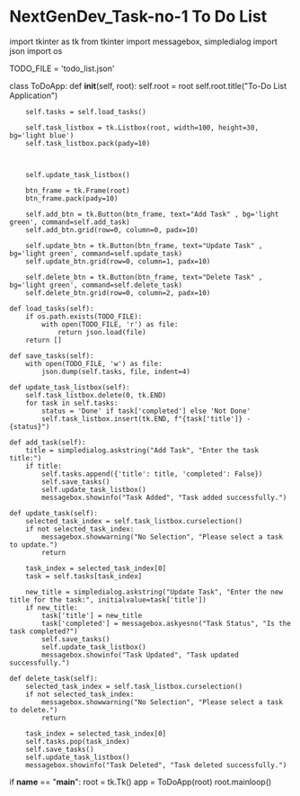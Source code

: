 # NextGenDev_Task-no-1 To Do List

import tkinter as tk
from tkinter import messagebox, simpledialog
import json
import os

TODO_FILE = 'todo_list.json'

class ToDoApp:
    def __init__(self, root):
        self.root = root
        self.root.title("To-Do List Application")

        self.tasks = self.load_tasks()

        self.task_listbox = tk.Listbox(root, width=100, height=30, bg='light blue')
        self.task_listbox.pack(pady=10)
        


        self.update_task_listbox()

        btn_frame = tk.Frame(root)
        btn_frame.pack(pady=10)

        self.add_btn = tk.Button(btn_frame, text="Add Task" , bg='light green', command=self.add_task)
        self.add_btn.grid(row=0, column=0, padx=10)

        self.update_btn = tk.Button(btn_frame, text="Update Task" , bg='light green', command=self.update_task)
        self.update_btn.grid(row=0, column=1, padx=10)

        self.delete_btn = tk.Button(btn_frame, text="Delete Task" , bg='light green', command=self.delete_task)
        self.delete_btn.grid(row=0, column=2, padx=10)

    def load_tasks(self):
        if os.path.exists(TODO_FILE):
            with open(TODO_FILE, 'r') as file:
                return json.load(file)
        return []

    def save_tasks(self):
        with open(TODO_FILE, 'w') as file:
            json.dump(self.tasks, file, indent=4)

    def update_task_listbox(self):
        self.task_listbox.delete(0, tk.END)
        for task in self.tasks:
            status = 'Done' if task['completed'] else 'Not Done'
            self.task_listbox.insert(tk.END, f"{task['title']} - {status}")

    def add_task(self):
        title = simpledialog.askstring("Add Task", "Enter the task title:")
        if title:
            self.tasks.append({'title': title, 'completed': False})
            self.save_tasks()
            self.update_task_listbox()
            messagebox.showinfo("Task Added", "Task added successfully.")

    def update_task(self):
        selected_task_index = self.task_listbox.curselection()
        if not selected_task_index:
            messagebox.showwarning("No Selection", "Please select a task to update.")
            return

        task_index = selected_task_index[0]
        task = self.tasks[task_index]

        new_title = simpledialog.askstring("Update Task", "Enter the new title for the task:", initialvalue=task['title'])
        if new_title:
            task['title'] = new_title
            task['completed'] = messagebox.askyesno("Task Status", "Is the task completed?")
            self.save_tasks()
            self.update_task_listbox()
            messagebox.showinfo("Task Updated", "Task updated successfully.")

    def delete_task(self):
        selected_task_index = self.task_listbox.curselection()
        if not selected_task_index:
            messagebox.showwarning("No Selection", "Please select a task to delete.")
            return

        task_index = selected_task_index[0]
        self.tasks.pop(task_index)
        self.save_tasks()
        self.update_task_listbox()
        messagebox.showinfo("Task Deleted", "Task deleted successfully.")

if __name__ == "__main__":
    root = tk.Tk()
    app = ToDoApp(root)
    root.mainloop()

